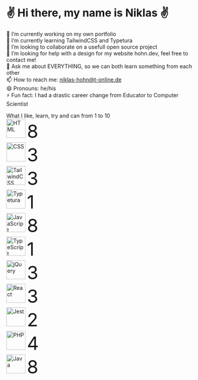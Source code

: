 <h1>✌️ Hi there, my name is Niklas ✌️</h1>

🔭 I’m currently working on my own portfolio </br>
🌱 I’m currently learning TailwindCSS and Typetura </br>
👯 I’m looking to collaborate on a usefull open source project </br>
🤔 I’m looking for help with a design for my website hohn.dev, feel free to contact me! </br>
💬 Ask me about EVERYTHING, so we can both learn something from each other </br>
📫 How to reach me: niklas-hohn@t-online.de </br>
😄 Pronouns: he/his </br>
⚡ Fun fact: I had a drastic career change from Educator to Computer Scientist </br>

What I like, learn, try and can from 1 to 10
</br><img src="https://cdn.worldvectorlogo.com/logos/html-1.svg" alt="HTML" width="50"/> <font size="8">8</font>
</br><img src="https://cdn.worldvectorlogo.com/logos/css-3.svg" alt="CSS" width="50"/> <font size="8">3</font>
</br><img src="https://cdn.worldvectorlogo.com/logos/tailwindcss.svg" alt="TailwindCSS" width="50"/> <font size="8">3</font>
</br><img src="https://www.gitbook.com/cdn-cgi/image/width=40,height=40,fit=contain,dpr=1,format=auto/https%3A%2F%2F65906598-files.gitbook.io%2F~%2Ffiles%2Fv0%2Fb%2Fgitbook-legacy-files%2Fo%2Fspaces%252F-M4Ey631k8dDtU4EDVwP%252Favatar-1586184645718.png%3Fgeneration%3D1586184646056512%26alt%3Dmedia" alt="Typetura" width="50"/> <font size="8">1</font>
</br><img src="https://cdn.worldvectorlogo.com/logos/logo-javascript.svg" alt="JavaScript" width="50"/> <font size="8">8</font>
</br><img src="https://cdn.worldvectorlogo.com/logos/typescript.svg" alt="TypeScript" width="50"/> <font size="8">1</font>
</br><img src="https://cdn.worldvectorlogo.com/logos/jquery-4.svg" alt="jQuery" width="50"/> <font size="8">3</font>
</br><img src="https://cdn.worldvectorlogo.com/logos/react-2.svg" alt="React" width="50"/> <font size="8">3</font>
</br><img src="https://seeklogo.com/images/J/jest-logo-F9901EBBF7-seeklogo.com.png" alt="Jest" width="50"/> <font size="8">2</font>
</br><img src="https://cdn.worldvectorlogo.com/logos/php-1.svg" alt="PHP" width="50"/> <font size="8">4</font>
</br><img src="https://cdn.worldvectorlogo.com/logos/java-14.svg" alt="Java" width="50"/> <font size="8">8</font>


